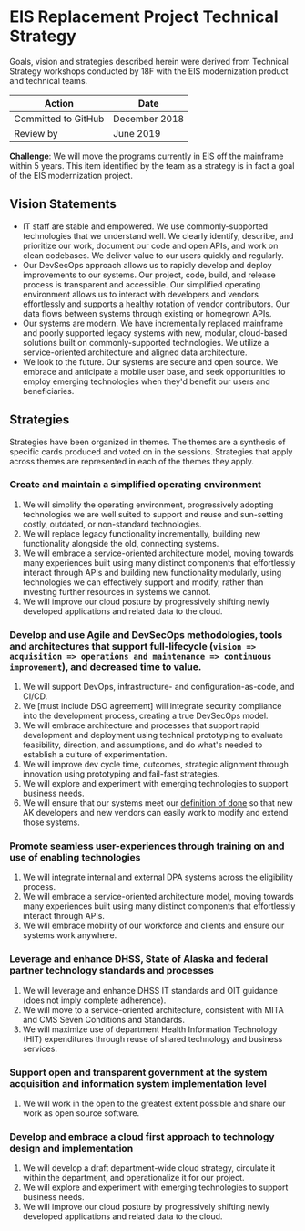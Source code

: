 # EIS Replacement Project Technical Strategy

Goals, vision and strategies described herein were derived from Technical Strategy workshops conducted by 18F with the EIS modernization product and technical teams.

| Action | Date |
| ----------- | ----------- |
| Committed to GitHub | December 2018 |
| Review by | June 2019 |

**Challenge**:  We will move the programs currently in EIS off the mainframe within 5 years.  This item identified by the team as a strategy is in fact a goal of the EIS modernization project.

## Vision Statements
* IT staff are stable and empowered.  We use commonly-supported technologies that we understand well.  We clearly identify, describe, and prioritize our work, document our code and open APIs, and work on clean codebases.  We deliver value to our users quickly and regularly.
* Our DevSecOps approach allows us to rapidly develop and deploy improvements to our systems. Our project, code, build, and release process is transparent and accessible. Our simplified operating environment allows us to interact with developers and vendors effortlessly and supports a healthy rotation of vendor contributors. Our data flows between systems through existing or homegrown APIs.
* Our systems are modern.  We have incrementally replaced mainframe and poorly supported legacy systems with new, modular, cloud-based solutions built on commonly-supported technologies.  We utilize a service-oriented architecture and aligned data architecture.
* We look to the future.  Our systems are secure and open source. We embrace and anticipate a mobile user base, and seek opportunities to employ emerging technologies when they'd benefit our users and beneficiaries.

## Strategies
Strategies have been organized in themes. The themes are a synthesis of specific cards produced and voted on in the sessions. Strategies that apply across themes are represented in each of the themes they apply.

### Create and maintain a simplified operating environment
1.  We will simplify the operating environment, progressively adopting technologies we are well suited to support and reuse and sun-setting costly, outdated, or non-standard technologies.
2.  We will replace legacy functionality incrementally, building new functionality alongside the old, connecting systems.
3.  We will embrace a service-oriented architecture model, moving towards many experiences built using many distinct components that effortlessly interact through APIs and building new functionality modularly, using technologies we can effectively support and modify, rather than investing further resources in systems we cannot.
4.  We will improve our cloud posture by progressively shifting newly developed applications and related data to the cloud.

### Develop and use Agile and DevSecOps methodologies, tools and architectures that support full-lifecycle (`vision => acquisition => operations and maintenance => continuous improvement`), and decreased time to value.
1.  We will support DevOps, infrastructure- and configuration-as-code, and CI/CD.
2.  We [must include DSO agreement] will integrate security compliance into the development process, creating a true DevSecOps model.
3.  We will embrace architecture and processes that support rapid development and deployment using technical prototyping to evaluate feasibility, direction, and assumptions, and do what's needed to establish a culture of experimentation.
4.   We will improve dev cycle time, outcomes, strategic alignment through innovation using prototyping and fail-fast strategies.
5.  We will explore and experiment with emerging technologies to support business needs.
6.   We will ensure that our systems meet our [definition of done](/how-we-work.md#definition-of-done) so that new AK developers and new vendors can easily work to modify and extend those systems.

### Promote seamless user-experiences through training on and use of enabling technologies
1.  We will integrate internal and external DPA systems across the eligibility process.
2.  We will embrace a service-oriented architecture model, moving towards many experiences built using many distinct components that effortlessly interact through APIs.
3.  We will embrace mobility of our workforce and clients and ensure our systems work anywhere.

### Leverage and enhance DHSS, State of Alaska and federal partner technology standards and processes
1.  We will leverage and enhance DHSS IT standards and OIT guidance (does not imply complete adherence).
2.  We will move to a service-oriented architecture, consistent with MITA and CMS Seven Conditions and Standards.
3.  We will maximize use of department Health Information Technology (HIT) expenditures through reuse of shared technology and business services.

### Support open and transparent government at the system acquisition and information system implementation level
1.  We will work in the open to the greatest extent possible and share our work as open source software.

### Develop and embrace a cloud first approach to technology design and implementation
1.  We will develop a draft department-wide cloud strategy, circulate it within the department, and operationalize it for our project.
2.  We will explore and experiment with emerging technologies to support business needs.
3.  We will improve our cloud posture by progressively shifting newly developed applications and related data to the cloud.
